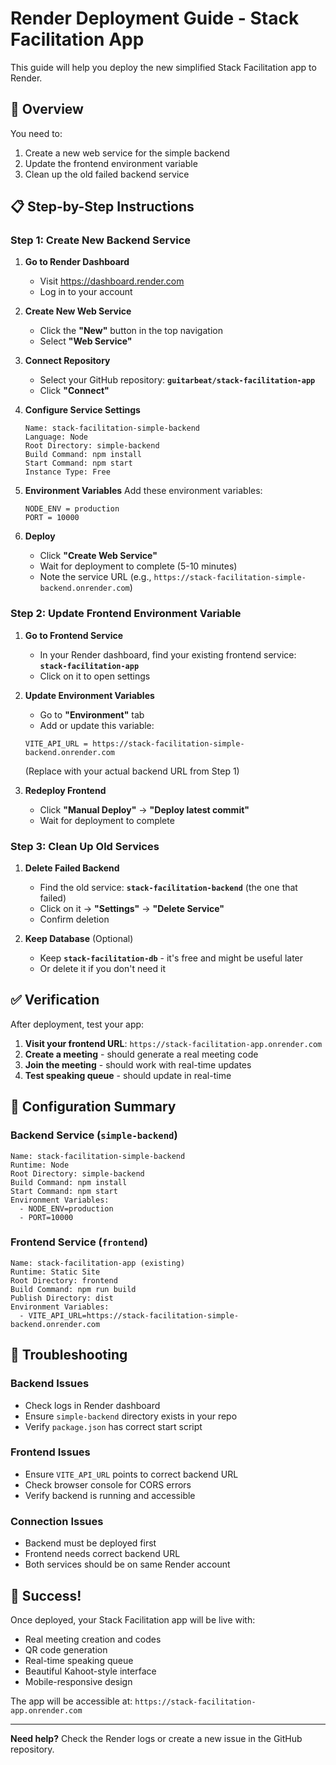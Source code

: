 # Render Deployment Guide - Stack Facilitation App

This guide will help you deploy the new simplified Stack Facilitation app to Render.

## 🎯 Overview

You need to:
1. Create a new web service for the simple backend
2. Update the frontend environment variable
3. Clean up the old failed backend service

## 📋 Step-by-Step Instructions

### Step 1: Create New Backend Service

1. **Go to Render Dashboard**
   - Visit https://dashboard.render.com
   - Log in to your account

2. **Create New Web Service**
   - Click the **"New"** button in the top navigation
   - Select **"Web Service"**

3. **Connect Repository**
   - Select your GitHub repository: **`guitarbeat/stack-facilitation-app`**
   - Click **"Connect"**

4. **Configure Service Settings**
   ```
   Name: stack-facilitation-simple-backend
   Language: Node
   Root Directory: simple-backend
   Build Command: npm install
   Start Command: npm start
   Instance Type: Free
   ```

5. **Environment Variables**
   Add these environment variables:
   ```
   NODE_ENV = production
   PORT = 10000
   ```

6. **Deploy**
   - Click **"Create Web Service"**
   - Wait for deployment to complete (5-10 minutes)
   - Note the service URL (e.g., `https://stack-facilitation-simple-backend.onrender.com`)

### Step 2: Update Frontend Environment Variable

1. **Go to Frontend Service**
   - In your Render dashboard, find your existing frontend service: **`stack-facilitation-app`**
   - Click on it to open settings

2. **Update Environment Variables**
   - Go to **"Environment"** tab
   - Add or update this variable:
   ```
   VITE_API_URL = https://stack-facilitation-simple-backend.onrender.com
   ```
   (Replace with your actual backend URL from Step 1)

3. **Redeploy Frontend**
   - Click **"Manual Deploy"** → **"Deploy latest commit"**
   - Wait for deployment to complete

### Step 3: Clean Up Old Services

1. **Delete Failed Backend**
   - Find the old service: **`stack-facilitation-backend`** (the one that failed)
   - Click on it → **"Settings"** → **"Delete Service"**
   - Confirm deletion

2. **Keep Database** (Optional)
   - Keep **`stack-facilitation-db`** - it's free and might be useful later
   - Or delete it if you don't need it

## ✅ Verification

After deployment, test your app:

1. **Visit your frontend URL**: `https://stack-facilitation-app.onrender.com`
2. **Create a meeting** - should generate a real meeting code
3. **Join the meeting** - should work with real-time updates
4. **Test speaking queue** - should update in real-time

## 🔧 Configuration Summary

### Backend Service (`simple-backend`)
```
Name: stack-facilitation-simple-backend
Runtime: Node
Root Directory: simple-backend
Build Command: npm install
Start Command: npm start
Environment Variables:
  - NODE_ENV=production
  - PORT=10000
```

### Frontend Service (`frontend`)
```
Name: stack-facilitation-app (existing)
Runtime: Static Site
Root Directory: frontend
Build Command: npm run build
Publish Directory: dist
Environment Variables:
  - VITE_API_URL=https://stack-facilitation-simple-backend.onrender.com
```

## 🚨 Troubleshooting

### Backend Issues
- Check logs in Render dashboard
- Ensure `simple-backend` directory exists in your repo
- Verify `package.json` has correct start script

### Frontend Issues
- Ensure `VITE_API_URL` points to correct backend URL
- Check browser console for CORS errors
- Verify backend is running and accessible

### Connection Issues
- Backend must be deployed first
- Frontend needs correct backend URL
- Both services should be on same Render account

## 🎉 Success!

Once deployed, your Stack Facilitation app will be live with:
- Real meeting creation and codes
- QR code generation
- Real-time speaking queue
- Beautiful Kahoot-style interface
- Mobile-responsive design

The app will be accessible at: `https://stack-facilitation-app.onrender.com`

---

**Need help?** Check the Render logs or create a new issue in the GitHub repository.

